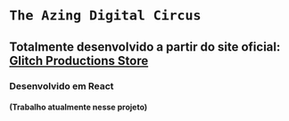 # `The Azing Digital Circus`
## Totalmente desenvolvido a partir do site oficial: [Glitch Productions Store](https://glitchproductions.store/pages/theamazingdigitalcircus)
### Desenvolvido em React 
#### (Trabalho atualmente nesse projeto)
